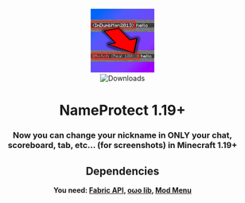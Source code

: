 <div align='center'>  

![Mod icon](src/main/resources/assets/nameprotect/icon.png)  
![Downloads](https://img.shields.io/github/downloads/FurnyGo/NameProtect/total?color=red&logo=github&style=for-the-badge)  
<h1>NameProtect 1.19+</h1>
<h3>Now you can change your nickname in ONLY your chat, scoreboard, tab, etc... (for screenshots) in Minecraft 1.19+</h3>  

## Dependencies
**You need: [Fabric API](https://modrinth.com/mod/fabric-api), [oωo lib](https://modrinth.com/mod/owo-lib), [Mod Menu](https://modrinth.com/mod/modmenu)**
</div>

